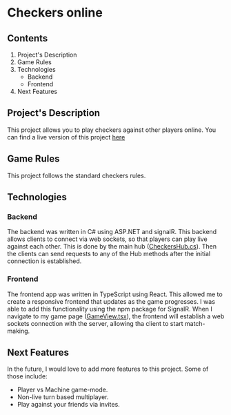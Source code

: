 # Checkers online

## Contents

1. Project's Description
2. Game Rules
3. Technologies
    - Backend
    - Frontend
4. Next Features

## Project's Description

This project allows you to play checkers against other players online. You can find a live version of this project [here](https://www.checkersonline.link)

## Game Rules

This project follows the standard checkers rules.

## Technologies

### Backend

The backend was written in C# using ASP.NET and signalR. This backend allows clients to connect via web sockets, so that players can play live against each other. This is done by the main hub ([CheckersHub.cs](https://github.com/Emmanuel-Torres/Checkers/blob/main/src/checkers-api/Hubs/CheckersHub.cs)). Then the clients can send requests to any of the Hub methods after the initial connection is established.

### Frontend

The frontend app was written in TypeScript using React. This allowed me to create a responsive frontend that updates as the game progresses. I was able to add this functionality using the npm package for SignalR. When I navigate to my game page ([GameView.tsx](https://github.com/Emmanuel-Torres/Checkers/blob/main/src/checkers-client/src/views/GameView.tsx)), the frontend will establish a web sockets connection with the server, allowing tha client to start match-making.

## Next Features

In the future, I would love to add more features to this project. Some of those include:

- Player vs Machine game-mode.
- Non-live turn based multiplayer.
- Play against your friends via invites.
